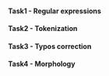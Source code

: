 #### Task1 - Regular expressions
#### Task2 - Tokenization
#### Task3 - Typos correction
#### Task4 - Morphology
